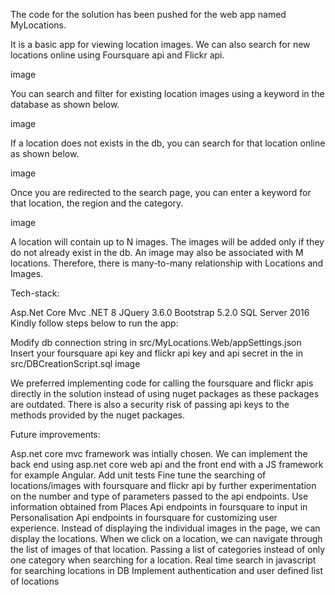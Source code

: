 The code for the solution has been pushed for the web app named MyLocations.

It is a basic app for viewing location images. We can also search for new locations online using Foursquare api and Flickr api.

image

You can search and filter for existing location images using a keyword in the database as shown below.

image

If a location does not exists in the db, you can search for that location online as shown below.

image

Once you are redirected to the search page, you can enter a keyword for that location, the region and the category.

image

A location will contain up to N images. The images will be added only if they do not already exist in the db. An image may also be associated with M locations. Therefore, there is many-to-many relationship with Locations and Images.

Tech-stack:

Asp.Net Core Mvc
.NET 8
JQuery 3.6.0
Bootstrap 5.2.0
SQL Server 2016
Kindly follow steps below to run the app:

Modify db connection string in src/MyLocations.Web/appSettings.json
Insert your foursquare api key and flickr api key and api secret in the in src/DBCreationScript.sql
image

We preferred implementing code for calling the foursquare and flickr apis directly in the solution instead of using nuget packages as these packages are outdated. There is also a security risk of passing api keys to the methods provided by the nuget packages.

Future improvements:

Asp.net core mvc framework was intially chosen. We can implement the back end using asp.net core web api and the front end with a JS framework for example Angular.
Add unit tests
Fine tune the searching of locations/images with foursquare and flickr api by further experimentation on the number and type of parameters passed to the api endpoints.
Use information obtained from Places Api endpoints in foursquare to input in Personalisation Api endpoints in foursquare for customizing user experience.
Instead of displaying the individual images in the page, we can display the locations. When we click on a location, we can navigate through the list of images of that location.
Passing a list of categories instead of only one category when searching for a location.
Real time search in javascript for searching locations in DB
Implement authentication and user defined list of locations
